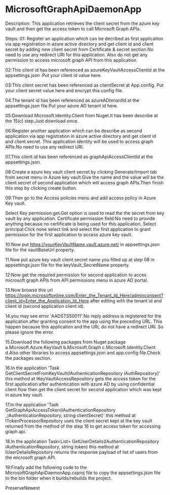 # MicrosoftGraphApiDaemonApp
Description: This application retrieves  the client secret from the azure key vault and then get the access token to call Microsoft Graph APIs.

Steps:
01: Register an application which can be decribed as first applicaiton via app registration in azure active directory and get client id and client secret by adding
new client secret from Certificate & secret section.No need to use any redirect URI for this application.
Also do not get any permission to access microsoft graph API from this application.

02:This client id has been  referenced as azureKeyVaultAccessClientid at the appsettings.json .Put your client id value here.

03:This client secret has been referenced as clientSecret at App.config. Put your client secret value here and encrypt this config file.

04.The tenant id has been referenced as azureADtenantId at the appsettings.json file.Put your azure AD tenant id here.

05:Download Microsoft.Identity.Client from Nuget.It has been describe at the 15(c) step.Just download once.

06:Register another application which can be describe as second application via app registration in azure active directory and get client id and client secret.
This application identity will be used to access graph APIs.No need to use any redirect URI.

07.This client id has been  referenced as graphApiAccessClientId at the appsettings.json.

08:Create a  azure key vault client secret by clicking Generate/Import tab from secret menu in Azure key vault.Give the name and the value will
be the client secret of second application which will access graph APIs.Then finish this step by clicking create button.

09:Then go to the  Access policies menu and add access policy in Azure Key vault.

Select Key permission:get.Get option is used to read the the secret from key vault by any application.
Certificate permission field:No need to provide anything because no certificate is being used for this application.
Select principal:Click none select link and select the first application to grant permission for the first application to access azure key
vault.

10:Now  put https://yourKeyVaultName.vault.azure.net/ in appsettings.json file for the vaultBaseUrl property.

11.Now put azure key vault client secret name you filled up at step 08 in appsettings.json file for the keyVault_SecretName property.

12:Now get the required permission for second application to acces microsoft graph APIs from API permissions menu in azure AD portal.

13.Now browse this url https://login.microsoftonline.com/Enter_the_Tenant_Id_Here/adminconsent?client_id=Enter_the_Application_Id_Here after editing
with the tenant id and client id (second application client id).

14.you may see error 'AADSTS50011':No reply address is registered for the application after granting consent to the app using the preceding URL.
This happen because this application and the URL do not have a redirect URI. So please ignore the error.

15.Download the following packages from Nuget package
a.Microsoft.Azure.KeyVault
b.Microsoft.Graph
c.Microsoft.Identity.Client 
d.Also other libraries to access appsettings.json and app.config file.Check the packages section.

16.In the application 'Task <string>GetClientSecretFromKeyVault(IAuthenticationRepository iAuthRepository)' this method at IKeyVaultAccessRepository gets the access token
for the first application after authentication with azure AD by using confidential client flow then get the client secret for second application  which was kept in azure key vault.

17.In the application 'Task<string> GetGraphApiAccessToken(IAuthenticationRepository _iAuthenticationRepository, string clientSecret)' this method at ITokenProcessorRepository uses the client secret kept at the key vault returned
from  the method of the step 16 to get access token for accessing graph api.

18.In the application  Task<List<User>> GetUserDetails(IAuthenticationRepository iAuthenticationRepository, string token) this method at IUserDetailsRepository returns  the response payload of list of users from
the microsoft graph API.

19:Finally add the following code to the MicrosoftGraphApiDaemonApp.csproj file to copy the appsettings.json file to the bin folder when it  builds/rebuilds the project.

<ItemGroup>
		<None Update="appsettings.json">
			<CopyToOutputDirectory>PreserveNewest</CopyToOutputDirectory>
		</None>
</ItemGroup>



